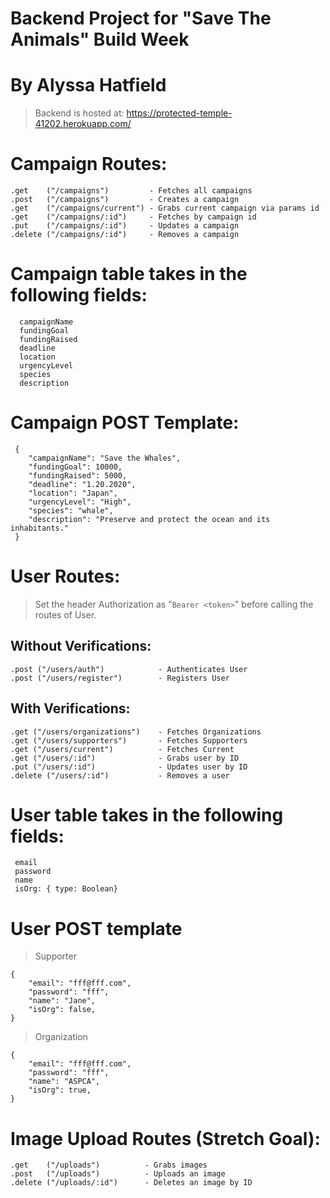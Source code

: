 # Backend Project for "Save The Animals" Build Week

# By Alyssa Hatfield

> Backend is hosted at: https://protected-temple-41202.herokuapp.com/

# Campaign Routes:

    .get    ("/campaigns")         - Fetches all campaigns
    .post   ("/campaigns")         - Creates a campaign
    .get    ("/campaigns/current") - Grabs current campaign via params id
    .get    ("/campaigns/:id")     - Fetches by campaign id
    .put    ("/campaigns/:id")     - Updates a campaign
    .delete ("/campaigns/:id")     - Removes a campaign

# Campaign table takes in the following fields:

      campaignName
      fundingGoal
      fundingRaised
      deadline
      location
      urgencyLevel
      species
      description

# Campaign POST Template:

``` 
 {   
    "campaignName": "Save the Whales",
	"fundingGoal": 10000,
    "fundingRaised": 5000,
	"deadline": "1.20.2020",
	"location": "Japan",
	"urgencyLevel": "High",
	"species": "whale",
	"description": "Preserve and protect the ocean and its inhabitants."
 }
```
# User Routes:

> Set the header Authorization as "`Bearer <token>`" before calling the routes of User.

## Without Verifications:

    .post ("/users/auth")            - Authenticates User
    .post ("/users/register")        - Registers User

## With Verifications:

    .get ("/users/organizations")    - Fetches Organizations
    .get ("/users/supporters")       - Fetches Supporters
    .get ("/users/current")          - Fetches Current
    .get ("/users/:id")              - Grabs user by ID
    .put ("/users/:id")              - Updates user by ID
    .delete ("/users/:id")           - Removes a user


# User table takes in the following fields:

     email
     password
     name
     isOrg: { type: Boolean}

# User POST template

>Supporter
```
{
	"email": "fff@fff.com",
	"password": "fff",
	"name": "Jane",
	"isOrg": false,
}
```
>Organization

```
{
	"email": "fff@fff.com",
	"password": "fff",
	"name": "ASPCA",
	"isOrg": true,
}
```

# Image Upload Routes (Stretch Goal):

    .get    ("/uploads")          - Grabs images
    .post   ("/uploads")          - Uploads an image
    .delete ("/uploads/:id")      - Deletes an image by ID